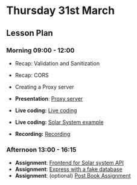 # Thursday 31st March

## Lesson Plan

### Morning 09:00 - 12:00

+ Recap: Validation and Sanitization
+ Recap: CORS
+ Creating a Proxy server
+ **Presentation**: [Proxy server](https://docs.google.com/presentation/d/13dMsRHrG94J1vpPHMpaHWUxR5bnQAmfd8-8CkDwRlfQ/edit?usp=sharing)

+ **Live coding:** [Live coding](https://github.com/GillesDCI/proxy-example-e072)
+ **Live coding:** [Solar System example](https://github.com/GillesDCI/live-coding-solar-assignment)

+ **Recording:** [Recording](https://drive.google.com/file/d/1EL-Jx07MTsS1msD9DQshcBHjTWIfbcL7/view?usp=sharing)

### Afternoon 13:00 - 16:15

+ **Assignment**: [Frontend for Solar system API](https://github.com/FrancoSpeziali/react-solar-system)
+ **Assignment**: [Express with a fake database](https://github.com/FrancoSpeziali/express-with-fake-database)
+ **Assignment**: (optional) [Post Book Assignment](https://github.com/GillesDCI/post-book-assignment)
